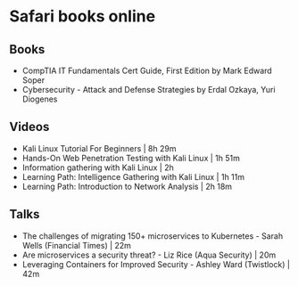 # Safari books online

## Books
- CompTIA IT Fundamentals Cert Guide, First Edition by Mark Edward Soper
- Cybersecurity - Attack and Defense Strategies by Erdal Ozkaya, Yuri Diogenes

## Videos
- Kali Linux Tutorial For Beginners | 8h 29m
- Hands-On Web Penetration Testing with Kali Linux | 1h 51m
- Information gathering with Kali Linux | 2h
- Learning Path: Intelligence Gathering with Kali Linux | 1h 11m
- Learning Path: Introduction to Network Analysis | 2h 18m

## Talks
- The challenges of migrating 150+ microservices to Kubernetes - Sarah Wells (Financial Times) | 22m
- Are microservices a security threat? - Liz Rice (Aqua Security) | 20m
- Leveraging Containers for Improved Security - Ashley Ward (Twistlock) | 42m
